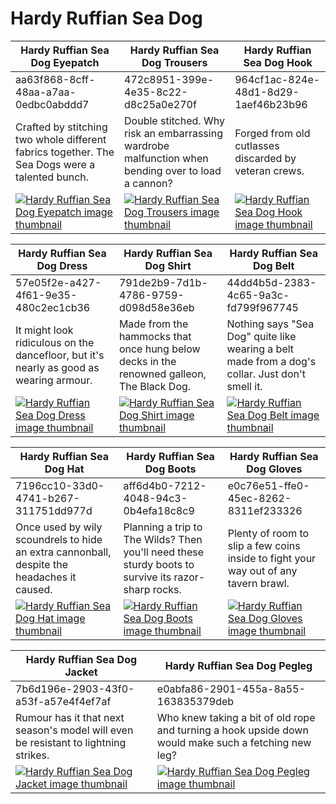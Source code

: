 # Hardy Ruffian Sea Dog

| Hardy Ruffian Sea Dog Eyepatch | Hardy Ruffian Sea Dog Trousers | Hardy Ruffian Sea Dog Hook |
| ------------------------------ | ------------------------------ | -------------------------- |
| aa63f868-8cff-48aa-a7aa-0edbc0abddd7 | 472c8951-399e-4e35-8c22-d8c25a0e270f | 964cf1ac-824e-48d1-8d29-1aef46b23b96 |
| Crafted by stitching two whole different fabrics together. The Sea Dogs were a talented bunch. | Double stitched. Why risk an embarrassing wardrobe malfunction when bending over to load a cannon? | Forged from old cutlasses discarded by veteran crews. |
| [![Hardy Ruffian Sea Dog Eyepatch image thumbnail](https://seaofthieves.wiki.gg/images/6/63/Hardy_Ruffian_Sea_Dog_Eyepatch.png)](https://seaofthieves.wiki.gg/wiki/Hardy_Ruffian_Sea_Dog_Eyepatch) | [![Hardy Ruffian Sea Dog Trousers image thumbnail](https://seaofthieves.wiki.gg/images/0/0e/Hardy_Ruffian_Sea_Dog_Trousers.png)](https://seaofthieves.wiki.gg/wiki/Hardy_Ruffian_Sea_Dog_Trousers) | [![Hardy Ruffian Sea Dog Hook image thumbnail](https://seaofthieves.wiki.gg/images/8/8d/Hardy_Ruffian_Sea_Dog_Hook.png)](https://seaofthieves.wiki.gg/wiki/Hardy_Ruffian_Sea_Dog_Hook) |

| Hardy Ruffian Sea Dog Dress | Hardy Ruffian Sea Dog Shirt | Hardy Ruffian Sea Dog Belt |
| --------------------------- | --------------------------- | -------------------------- |
| 57e05f2e-a427-4f61-9e35-480c2ec1cb36 | 791de2b9-7d1b-4786-9759-d098d58e36eb | 44dd4b5d-2383-4c65-9a3c-fd799f967745 |
| It might look ridiculous on the dancefloor, but it's nearly as good as wearing armour. | Made from the hammocks that once hung below decks in the renowned galleon, The Black Dog. | Nothing says "Sea Dog" quite like wearing a belt made from a dog's collar. Just don't smell it. |
| [![Hardy Ruffian Sea Dog Dress image thumbnail](https://seaofthieves.wiki.gg/images/b/bd/Hardy_Ruffian_Sea_Dog_Dress.png)](https://seaofthieves.wiki.gg/wiki/Hardy_Ruffian_Sea_Dog_Dress) | [![Hardy Ruffian Sea Dog Shirt image thumbnail](https://seaofthieves.wiki.gg/images/e/ed/Hardy_Ruffian_Sea_Dog_Shirt.png)](https://seaofthieves.wiki.gg/wiki/Hardy_Ruffian_Sea_Dog_Shirt) | [![Hardy Ruffian Sea Dog Belt image thumbnail](https://seaofthieves.wiki.gg/images/a/a2/Hardy_Ruffian_Sea_Dog_Belt.png)](https://seaofthieves.wiki.gg/wiki/Hardy_Ruffian_Sea_Dog_Belt) |

| Hardy Ruffian Sea Dog Hat | Hardy Ruffian Sea Dog Boots | Hardy Ruffian Sea Dog Gloves |
| ------------------------- | --------------------------- | ---------------------------- |
| 7196cc10-33d0-4741-b267-311751dd977d | aff6d4b0-7212-4048-94c3-0b4efa18c8c9 | e0c76e51-ffe0-45ec-8262-8311ef233326 |
| Once used by wily scoundrels to hide an extra cannonball, despite the headaches it caused. | Planning a trip to The Wilds? Then you'll need these sturdy boots to survive its razor-sharp rocks. | Plenty of room to slip a few coins inside to fight your way out of any tavern brawl. |
| [![Hardy Ruffian Sea Dog Hat image thumbnail](https://seaofthieves.wiki.gg/images/9/96/Hardy_Ruffian_Sea_Dog_Hat.png)](https://seaofthieves.wiki.gg/wiki/Hardy_Ruffian_Sea_Dog_Hat) | [![Hardy Ruffian Sea Dog Boots image thumbnail](https://seaofthieves.wiki.gg/images/3/32/Hardy_Ruffian_Sea_Dog_Boots.png)](https://seaofthieves.wiki.gg/wiki/Hardy_Ruffian_Sea_Dog_Boots) | [![Hardy Ruffian Sea Dog Gloves image thumbnail](https://seaofthieves.wiki.gg/images/9/98/Hardy_Ruffian_Sea_Dog_Gloves.png)](https://seaofthieves.wiki.gg/wiki/Hardy_Ruffian_Sea_Dog_Gloves) |

| Hardy Ruffian Sea Dog Jacket | Hardy Ruffian Sea Dog Pegleg |
| ---------------------------- | ---------------------------- |
| 7b6d196e-2903-43f0-a53f-a57e4f4ef7af | e0abfa86-2901-455a-8a55-163835379deb |
| Rumour has it that next season's model will even be resistant to lightning strikes. | Who knew taking a bit of old rope and turning a hook upside down would make such a fetching new leg? |
| [![Hardy Ruffian Sea Dog Jacket image thumbnail](https://seaofthieves.wiki.gg/images/8/88/Hardy_Ruffian_Sea_Dog_Jacket.png)](https://seaofthieves.wiki.gg/wiki/Hardy_Ruffian_Sea_Dog_Jacket) | [![Hardy Ruffian Sea Dog Pegleg image thumbnail](https://seaofthieves.wiki.gg/images/9/9d/Hardy_Ruffian_Sea_Dog_Pegleg.png)](https://seaofthieves.wiki.gg/wiki/Hardy_Ruffian_Sea_Dog_Pegleg) |
